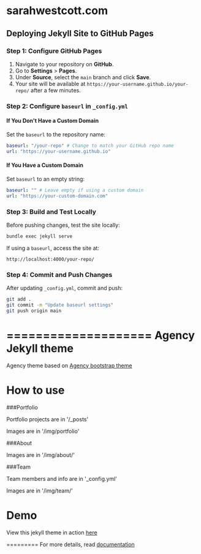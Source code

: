 # sarahwestcott.com



## Deploying Jekyll Site to GitHub Pages

### **Step 1: Configure GitHub Pages**

1. Navigate to your repository on **GitHub**.
2. Go to **Settings** > **Pages**.
3. Under **Source**, select the `main` branch and click **Save**.
4. Your site will be available at `https://your-username.github.io/your-repo/` after a few minutes.

### **Step 2: Configure `baseurl` in `_config.yml`**

#### **If You Don't Have a Custom Domain**

Set the `baseurl` to the repository name:

```yaml
baseurl: "/your-repo" # Change to match your GitHub repo name
url: "https://your-username.github.io"
```

#### **If You Have a Custom Domain**

Set `baseurl` to an empty string:

```yaml
baseurl: "" # Leave empty if using a custom domain
url: "https://your-custom-domain.com"
```

### **Step 3: Build and Test Locally**

Before pushing changes, test the site locally:

```bash
bundle exec jekyll serve
```

If using a `baseurl`, access the site at:

```
http://localhost:4000/your-repo/
```

### **Step 4: Commit and Push Changes**

After updating `_config.yml`, commit and push:

```bash
git add .
git commit -m "Update baseurl settings"
git push origin main
```





====================
Agency Jekyll theme
====================

Agency theme based on [Agency bootstrap theme ](https://startbootstrap.com/template-overviews/agency/)

# How to use

###Portfolio 

Portfolio projects are in '/_posts'

Images are in '/img/portfolio'

###About

Images are in '/img/about/'

###Team

Team members and info are in '_config.yml'

Images are in '/img/team/'


# Demo

View this jekyll theme in action [here](https://y7kim.github.io/agency-jekyll-theme)

=========
For more details, read [documentation](http://jekyllrb.com/)
